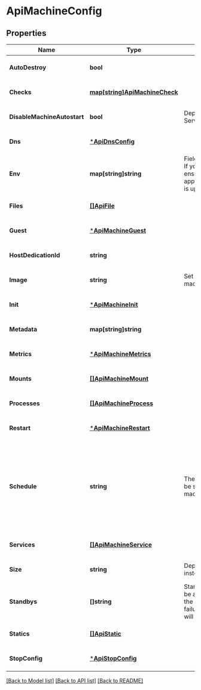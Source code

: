 # ApiMachineConfig

## Properties
Name | Type | Description | Notes
------------ | ------------- | ------------- | -------------
**AutoDestroy** | **bool** |  | [optional] [default to null]
**Checks** | [**map[string]ApiMachineCheck**](api.MachineCheck.md) |  | [optional] [default to null]
**DisableMachineAutostart** | **bool** | Deprecated: use Service.Autostart instead | [optional] [default to null]
**Dns** | [***ApiDnsConfig**](api.DNSConfig.md) |  | [optional] [default to null]
**Env** | **map[string]string** | Fields managed from fly.toml If you add anything here, ensure appconfig.Config.ToMachine() is updated | [optional] [default to null]
**Files** | [**[]ApiFile**](api.File.md) |  | [optional] [default to null]
**Guest** | [***ApiMachineGuest**](api.MachineGuest.md) |  | [optional] [default to null]
**HostDedicationId** | **string** |  | [optional] [default to null]
**Image** | **string** | Set by fly deploy or fly machines commands | [optional] [default to null]
**Init** | [***ApiMachineInit**](api.MachineInit.md) |  | [optional] [default to null]
**Metadata** | **map[string]string** |  | [optional] [default to null]
**Metrics** | [***ApiMachineMetrics**](api.MachineMetrics.md) |  | [optional] [default to null]
**Mounts** | [**[]ApiMachineMount**](api.MachineMount.md) |  | [optional] [default to null]
**Processes** | [**[]ApiMachineProcess**](api.MachineProcess.md) |  | [optional] [default to null]
**Restart** | [***ApiMachineRestart**](api.MachineRestart.md) |  | [optional] [default to null]
**Schedule** | **string** | The following fields can only be set or updated by &#x60;fly machines run|update&#x60; commands \&quot;fly deploy\&quot; must preserve them, if you add anything here, ensure it is propagated on deploys | [optional] [default to null]
**Services** | [**[]ApiMachineService**](api.MachineService.md) |  | [optional] [default to null]
**Size** | **string** | Deprecated: use Guest instead | [optional] [default to null]
**Standbys** | **[]string** | Standbys enable a machine to be a standby for another. In the event of a hardware failure, the standby machine will be started. | [optional] [default to null]
**Statics** | [**[]ApiStatic**](api.Static.md) |  | [optional] [default to null]
**StopConfig** | [***ApiStopConfig**](api.StopConfig.md) |  | [optional] [default to null]

[[Back to Model list]](../README.md#documentation-for-models) [[Back to API list]](../README.md#documentation-for-api-endpoints) [[Back to README]](../README.md)

